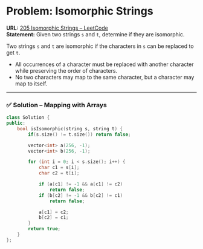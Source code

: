 # Problem: Isomorphic Strings  

**URL:** [205 Isomorphic Strings – LeetCode](https://leetcode.com/problems/isomorphic-strings/)  
**Statement:** Given two strings `s` and `t`, determine if they are isomorphic.  

Two strings `s` and `t` are isomorphic if the characters in `s` can be replaced to get `t`.  

- All occurrences of a character must be replaced with another character while preserving the order of characters.  
- No two characters may map to the same character, but a character may map to itself.  

---
### ✅ Solution – Mapping with Arrays  
```cpp
class Solution {
public:
    bool isIsomorphic(string s, string t) {
        if(s.size() != t.size()) return false;

        vector<int> a(256, -1);
        vector<int> b(256, -1);

        for (int i = 0; i < s.size(); i++) {
            char c1 = s[i];
            char c2 = t[i];

            if (a[c1] != -1 && a[c1] != c2)
                return false;
            if (b[c2] != -1 && b[c2] != c1)
                return false;

            a[c1] = c2;
            b[c2] = c1;
        }
        return true;
    }
};
```